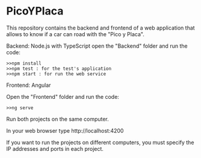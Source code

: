 # PicoYPlaca
This repository contains the backend and frontend of a web application that allows to know if a car can road with the "Pico y Placa".

Backend: Node.js with TypeScript
open the "Backend" folder and run the code: 

    >>npm install
    >>npm test : for the test's application
    >>npm start : for run the web service

Frontend: Angular

Open the "Frontend" folder and run the code:

    >>ng serve

Run both projects on the same computer. 

In your web browser type http://localhost:4200

If you want to run the projects on different computers, you must specify the IP addresses and ports in each project.
